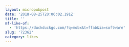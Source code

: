 ```yaml
---
layout: micropubpost
date: '2018-08-25T20:06:02.191Z'
title: ''
mf-like-of:
  - 'https://duckduckgo.com/?q=mobx&t=ffab&ia=software'
slug: '72362'
category: likes
---
```

